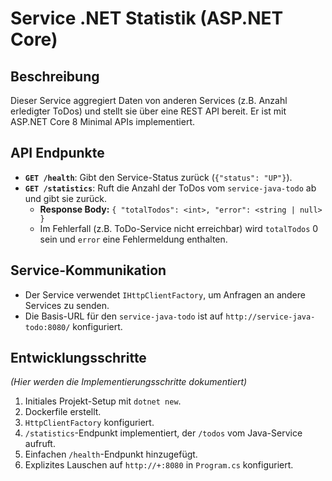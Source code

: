 # Service .NET Statistik (ASP.NET Core)

## Beschreibung

Dieser Service aggregiert Daten von anderen Services (z.B. Anzahl erledigter ToDos) und stellt sie über eine REST API bereit.
Er ist mit ASP.NET Core 8 Minimal APIs implementiert.

## API Endpunkte

-   **`GET /health`**: Gibt den Service-Status zurück (`{"status": "UP"}`).
-   **`GET /statistics`**: Ruft die Anzahl der ToDos vom `service-java-todo` ab und gibt sie zurück.
    -   **Response Body:** `{ "totalTodos": <int>, "error": <string | null> }`
    -   Im Fehlerfall (z.B. ToDo-Service nicht erreichbar) wird `totalTodos` 0 sein und `error` eine Fehlermeldung enthalten.

## Service-Kommunikation

-   Der Service verwendet `IHttpClientFactory`, um Anfragen an andere Services zu senden.
-   Die Basis-URL für den `service-java-todo` ist auf `http://service-java-todo:8080/` konfiguriert.

## Entwicklungsschritte

*(Hier werden die Implementierungsschritte dokumentiert)*

1.  Initiales Projekt-Setup mit `dotnet new`.
2.  Dockerfile erstellt.
3.  `HttpClientFactory` konfiguriert.
4.  `/statistics`-Endpunkt implementiert, der `/todos` vom Java-Service aufruft.
5.  Einfachen `/health`-Endpunkt hinzugefügt.
6.  Explizites Lauschen auf `http://+:8080` in `Program.cs` konfiguriert. 